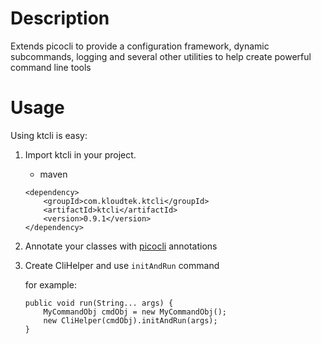 # Description
Extends picocli to provide a configuration framework, dynamic subcommands, logging and several other utilities to help create powerful command line tools

# Usage

Using ktcli is easy:

1) Import ktcli in your project.
    - maven
    ```$xml
    <dependency>
        <groupId>com.kloudtek.ktcli</groupId>
        <artifactId>ktcli</artifactId>
        <version>0.9.1</version>
    </dependency>
    ```
2) Annotate your classes with [picocli](https://github.com/remkop/picocli) annotations
3) Create CliHelper and use `initAndRun` command

    for example:
    ```$java
    public void run(String... args) {
        MyCommandObj cmdObj = new MyCommandObj();
        new CliHelper(cmdObj).initAndRun(args);
    }
    ```
